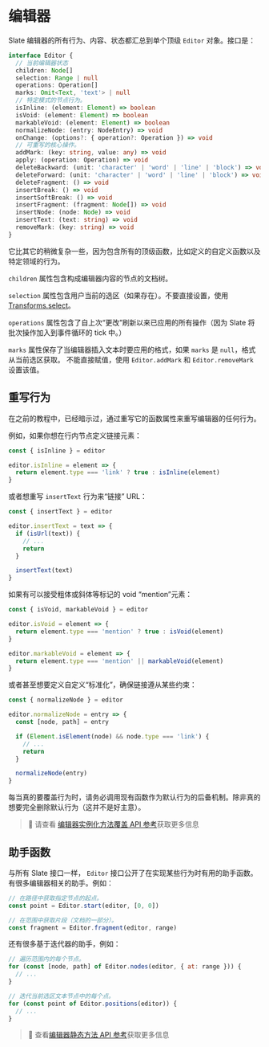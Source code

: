 # 编辑器

Slate 编辑器的所有行为、内容、状态都汇总到单个顶级 `Editor` 对象。接口是：

```typescript
interface Editor {
  // 当前编辑器状态
  children: Node[]
  selection: Range | null
  operations: Operation[]
  marks: Omit<Text, 'text'> | null
  // 特定模式的节点行为。
  isInline: (element: Element) => boolean
  isVoid: (element: Element) => boolean
  markableVoid: (element: Element) => boolean
  normalizeNode: (entry: NodeEntry) => void
  onChange: (options?: { operation?: Operation }) => void
  // 可重写的核心操作。
  addMark: (key: string, value: any) => void
  apply: (operation: Operation) => void
  deleteBackward: (unit: 'character' | 'word' | 'line' | 'block') => void
  deleteForward: (unit: 'character' | 'word' | 'line' | 'block') => void
  deleteFragment: () => void
  insertBreak: () => void
  insertSoftBreak: () => void
  insertFragment: (fragment: Node[]) => void
  insertNode: (node: Node) => void
  insertText: (text: string) => void
  removeMark: (key: string) => void
}
```

它比其它的稍微复杂一些，因为包含所有的顶级函数，比如定义的自定义函数以及特定领域的行为。

`children` 属性包含构成编辑器内容的节点的文档树。

`selection` 属性包含用户当前的选区（如果存在）。不要直接设置，使用 [Transforms.select](04-transforms.md#selection-transforms)。

`operations` 属性包含了自上次“更改”刷新以来已应用的所有操作（因为 Slate 将批次操作加入到事件循环的 tick 中。）

`marks` 属性保存了当编辑器插入文本时要应用的格式，如果 `marks` 是 `null`，格式从当前选区获取。
不能直接赋值，使用 `Editor.addMark` 和 `Editor.removeMark` 设置该值。

## 重写行为

在之前的教程中，已经暗示过，通过重写它的函数属性来重写编辑器的任何行为。

例如，如果你想在行内节点定义链接元素：

```javascript
const { isInline } = editor

editor.isInline = element => {
  return element.type === 'link' ? true : isInline(element)
}
```

或者想重写 `insertText` 行为来“链接” URL：

```javascript
const { insertText } = editor

editor.insertText = text => {
  if (isUrl(text)) {
    // ...
    return
  }

  insertText(text)
}
```

如果有可以接受粗体或斜体等标记的 void “mention”元素：

```javascript
const { isVoid, markableVoid } = editor

editor.isVoid = element => {
  return element.type === 'mention' ? true : isVoid(element)
}

editor.markableVoid = element => {
  return element.type === 'mention' || markableVoid(element)
}
```

或者甚至想要定义自定义“标准化”，确保链接遵从某些约束：

```javascript
const { normalizeNode } = editor

editor.normalizeNode = entry => {
  const [node, path] = entry

  if (Element.isElement(node) && node.type === 'link') {
    // ...
    return
  }

  normalizeNode(entry)
}
```

每当真的要覆盖行为时，请务必调用现有函数作为默认行为的后备机制。除非真的想要完全删除默认行为（这并不是好主意）。

> 🤖 请查看 [编辑器实例化方法覆盖 API 参考](../api/nodes/editor.md#schema-specific-instance-methods-to-override)获取更多信息

## 助手函数

与所有 Slate 接口一样， `Editor` 接口公开了在实现某些行为时有用的助手函数。有很多编辑器相关的助手。例如：

```javascript
// 在路径中获取指定节点的起点。
const point = Editor.start(editor, [0, 0])

// 在范围中获取片段（文档的一部分）。
const fragment = Editor.fragment(editor, range)
```

还有很多基于迭代器的助手，例如：

```javascript
// 遍历范围内的每个节点。
for (const [node, path] of Editor.nodes(editor, { at: range })) {
  // ...
}

// 迭代当前选区文本节点中的每个点。
for (const point of Editor.positions(editor)) {
  // ...
}
```

> 🤖 查看[编辑器静态方法 API 参考](../api/nodes/editor.md#static-methods)获取更多信息
